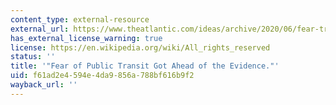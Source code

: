 ```yaml
---
content_type: external-resource
external_url: https://www.theatlantic.com/ideas/archive/2020/06/fear-transit-bad-cities/612979/
has_external_license_warning: true
license: https://en.wikipedia.org/wiki/All_rights_reserved
status: ''
title: '"Fear of Public Transit Got Ahead of the Evidence."'
uid: f61ad2e4-594e-4da9-856a-788bf616b9f2
wayback_url: ''
---
```

